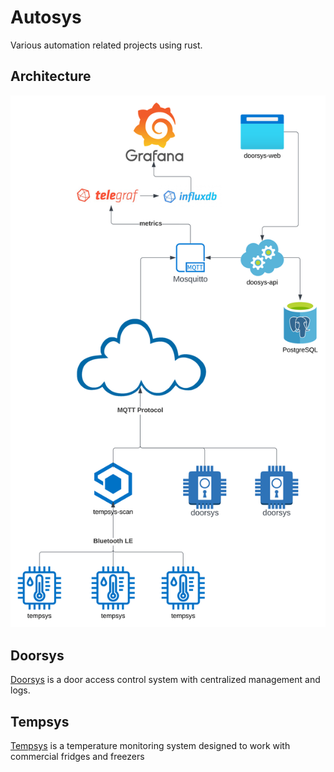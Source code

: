 <!-- vim: set tw=80: -->

# Autosys

Various automation related projects using rust.

## Architecture

![Architecture Diagram](assets/architecture.svg)

## Doorsys

[Doorsys](/DOORSYS.md) is a door access control system with centralized
management and logs.

## Tempsys

[Tempsys](/TEMPSYS.md) is a temperature monitoring system designed to work with commercial
fridges and freezers
